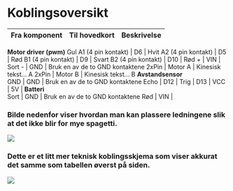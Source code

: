 # Koblingsoversikt

Fra komponent            | Til hovedkort | Beskrivelse
:------------------------|------------:|:------------------------
__Motor driver (pwm)__
Gul A1 (4 pin kontakt)    | D6         |
Hvit A2 (4 pin kontakt)   | D5         |
Rød B1 (4 pin kontakt)    | D9         |
Svart B2 (4 pin kontakt)  | D10        |
Rød +                     | VIN        |
Sort -                    | GND        | Bruk en av de to GND kontaktene
2xPin                     | Motor A    | Kinesisk tekst... A
2xPin                     | Motor B    | Kinesisk tekst... B
__Avstandsensor__                        
GND                      |  GND        | Bruk en av de to GND kontaktene
Echo                     |  D12        | 
Trig                     |  D13        | 
VCC                      |  5V         | 
__Batteri__                        
Sort                      |  GND       | Bruk en av de to GND kontaktene
Rød                       |  VIN       | 


### Bilde nedenfor viser hvordan man kan plassere ledningene slik at det ikke blir for mye spagetti.
![](KoblingerFoto.jpg)

### Dette er et litt mer teknisk koblingsskjema som viser akkurat det samme som tabellen øverst på siden.
![](KoblingerSkjema.png)
